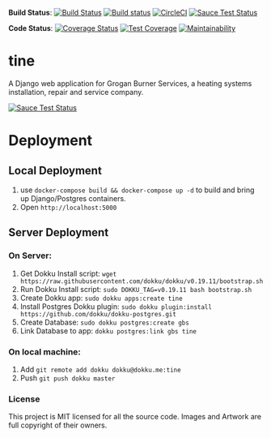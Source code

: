**Build Status**: [![Build Status](https://travis-ci.org/GroganBurners/tine.svg?branch=master)](https://travis-ci.org/GroganBurners/tine) [![Build status](https://ci.appveyor.com/api/projects/status/tqqg80kl1idkfhlr?svg=true)](https://ci.appveyor.com/project/dueyfinster/tine) [![CircleCI](https://circleci.com/gh/GroganBurners/tine.svg?style=svg)](https://circleci.com/gh/GroganBurners/tine) [![Sauce Test Status](https://saucelabs.com/buildstatus/groganburners)](https://saucelabs.com/u/groganburners)

**Code Status**: [![Coverage Status](https://coveralls.io/repos/github/GroganBurners/tine/badge.svg?branch=master)](https://coveralls.io/github/GroganBurners/tine?branch=master) [![Test Coverage](https://api.codeclimate.com/v1/badges/a717383eb45c93857570/test_coverage)](https://codeclimate.com/github/GroganBurners/tine/test_coverage) [![Maintainability](https://api.codeclimate.com/v1/badges/a717383eb45c93857570/maintainability)](https://codeclimate.com/github/GroganBurners/tine/maintainability)

# tine
A Django web application for Grogan Burner Services, a heating systems installation, repair and service company.


[![Sauce Test Status](https://saucelabs.com/browser-matrix/groganburners.svg)](https://saucelabs.com/u/groganburners)

# Deployment
## Local Deployment
1. use `docker-compose build && docker-compose up -d` to build and bring up Django/Postgres containers.
2. Open `http://localhost:5000`

## Server Deployment
### On Server:
1. Get Dokku Install script: `wget https://raw.githubusercontent.com/dokku/dokku/v0.19.11/bootstrap.sh`
2. Run Dokku Install script: `sudo DOKKU_TAG=v0.19.11 bash bootstrap.sh`
3. Create Dokku app: `sudo dokku apps:create tine`
4. Install Postgres Dokku plugin: `sudo dokku plugin:install https://github.com/dokku/dokku-postgres.git`
5. Create Database: `sudo dokku postgres:create gbs`
6. Link Database to app: `dokku postgres:link gbs tine`

### On local machine:
1. Add `git remote add dokku dokku@dokku.me:tine`
2. Push `git push dokku master`

### License
This project is MIT licensed for all the source code. Images and Artwork are full copyright of their owners.
